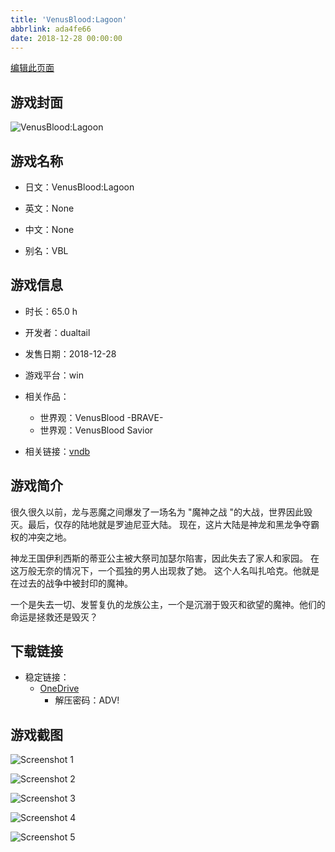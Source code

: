 ```yaml
---
title: 'VenusBlood:Lagoon'
abbrlink: ada4fe66
date: 2018-12-28 00:00:00
---
```

[编辑此页面](https://github.com/ACG-3/ADV3-source/blob/main/source/_posts/games/VenusBloodLagoon.md)

## 游戏封面

![VenusBlood:Lagoon](https://pan.timero.xyz/d/onedrive/img_lib_001/VenusBloodLagoon_cover.avif)


## 游戏名称

- 日文：VenusBlood:Lagoon
- 英文：None
- 中文：None

- 别名：VBL


## 游戏信息

- 时长：65.0 h
- 开发者：dualtail
- 发售日期：2018-12-28
- 游戏平台：win
- 相关作品：
   - 世界观：VenusBlood -BRAVE-
   - 世界观：VenusBlood Savior

- 相关链接：[vndb](https://vndb.org/v23125)


## 游戏简介

很久很久以前，龙与恶魔之间爆发了一场名为 "魔神之战 "的大战，世界因此毁灭。最后，仅存的陆地就是罗迪尼亚大陆。
现在，这片大陆是神龙和黑龙争夺霸权的冲突之地。

神龙王国伊利西斯的蒂亚公主被大祭司加瑟尔陷害，因此失去了家人和家园。
在这万般无奈的情况下，一个孤独的男人出现救了她。
这个人名叫扎哈克。他就是在过去的战争中被封印的魔神。

一个是失去一切、发誓复仇的龙族公主，一个是沉溺于毁灭和欲望的魔神。他们的命运是拯救还是毁灭？


## 下载链接

- 稳定链接：
    - [OneDrive](https://pan.timero.xyz/onedrive/adv_lib_001/VenusBloodLagoon)
        - 解压密码：ADV!



## 游戏截图


![Screenshot 1](https://pan.timero.xyz/d/onedrive/img_lib_001/VenusBloodLagoon_Screenshot_1.avif)

![Screenshot 2](https://pan.timero.xyz/d/onedrive/img_lib_001/VenusBloodLagoon_Screenshot_2.avif)

![Screenshot 3](https://pan.timero.xyz/d/onedrive/img_lib_001/VenusBloodLagoon_Screenshot_3.avif)

![Screenshot 4](https://pan.timero.xyz/d/onedrive/img_lib_001/VenusBloodLagoon_Screenshot_4.avif)

![Screenshot 5](https://pan.timero.xyz/d/onedrive/img_lib_001/VenusBloodLagoon_Screenshot_5.avif)

